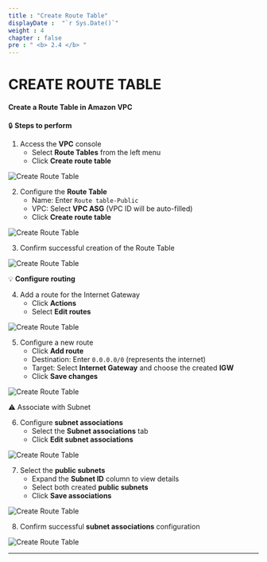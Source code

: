 ```yaml
---
title : "Create Route Table"
displayDate :  "`r Sys.Date()`"
weight : 4
chapter : false
pre : " <b> 2.4 </b> "
---
```


# CREATE ROUTE TABLE

#### Create a Route Table in Amazon VPC

🔒 **Steps to perform**

1. Access the **VPC** console
    - Select **Route Tables** from the left menu
    - Click **Create route table**

![Create Route Table](/FCJ_Workshop_VuNgocQuang/images/2/2-4/0001.png?featherlight=false&width=90pc)

2. Configure the **Route Table**
    - Name: Enter `Route table-Public`
    - VPC: Select **VPC ASG** (VPC ID will be auto-filled)
    - Click **Create route table**

![Create Route Table](/FCJ_Workshop_VuNgocQuang/images/2/2-4/0002.png?featherlight=false&width=90pc)

3. Confirm successful creation of the Route Table

![Create Route Table](/FCJ_Workshop_VuNgocQuang/images/2/2-4/0003.png?featherlight=false&width=90pc)

💡 **Configure routing**

4. Add a route for the Internet Gateway
    - Click **Actions**
    - Select **Edit routes**

![Create Route Table](/FCJ_Workshop_VuNgocQuang/images/2/2-4/0004.png?featherlight=false&width=90pc)

5. Configure a new route
    - Click **Add route**
    - Destination: Enter `0.0.0.0/0` (represents the internet)
    - Target: Select **Internet Gateway** and choose the created **IGW**
    - Click **Save changes**

![Create Route Table](/FCJ_Workshop_VuNgocQuang/images/2/2-4/0005.png?featherlight=false&width=90pc)

⚠️ Associate with Subnet

6. Configure **subnet associations**
    - Select the **Subnet associations** tab
    - Click **Edit subnet associations**

![Create Route Table](/FCJ_Workshop_VuNgocQuang/images/2/2-4/0006.png?featherlight=false&width=90pc)

7. Select the **public subnets**
    - Expand the **Subnet ID** column to view details
    - Select both created **public subnets**
    - Click **Save associations**

![Create Route Table](/FCJ_Workshop_VuNgocQuang/images/2/2-4/0007.png?featherlight=false&width=90pc)

8. Confirm successful **subnet associations** configuration

![Create Route Table](/FCJ_Workshop_VuNgocQuang/images/2/2-4/0008.png?featherlight=false&width=90pc)

---

